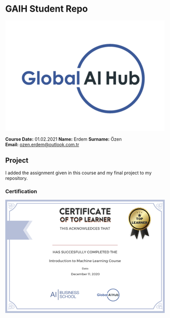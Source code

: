 # GAIH Student Repo
![](img/logo.png)

**Course Date:** 01.02.2021
**Name:** Erdem 
**Surname:** Özen  
**Email:** ozen.erdem@outlook.com.tr

## Project 
I added the assignment given in this course and my final project to my repository.

### Certification
![](img/certificate_ex.png)

